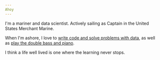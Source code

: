 ```yaml
---
Ahoy
---
```


I'm a mariner and data scientist. Actively sailing as Captain in the United States Merchant Marine. 

When I'm ashore, I love to [write code and solve problems with data](https://github.com/AlexSpradling?tab=repositories), as well as [play the double bass and piano](https://www.youtube.com/channel/UCU69tZVC5um2UJALw11vSiQ). 

I think a life well lived is one where the learning never stops. 
